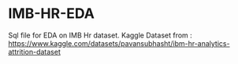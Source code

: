 # IMB-HR-EDA
Sql file for EDA on IMB Hr dataset.
 Kaggle Dataset from : https://www.kaggle.com/datasets/pavansubhasht/ibm-hr-analytics-attrition-dataset
